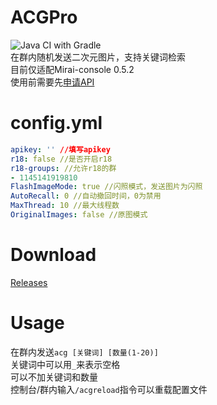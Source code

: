 # ACGPro

![Java CI with Gradle](https://github.com/ShrBox/ACGH/workflows/Java%20CI%20with%20Gradle/badge.svg)  
在群内随机发送二次元图片，支持关键词检索  
目前仅适配Mirai-console 0.5.2  
使用前需要先[申请API](https://api.lolicon.app/#/setu?id=apikey)

# config.yml

```yaml
apikey: '' //填写apikey
r18: false //是否开启r18
r18-groups: //允许r18的群
- 1145141919810
FlashImageMode: true //闪照模式，发送图片为闪照
AutoRecall: 0 //自动撤回时间，0为禁用
MaxThread: 10 //最大线程数
OriginalImages: false //原图模式
```

# Download

[Releases](https://github.com/ShrBox/ACGPro/releases)

# Usage

在群内发送`acg [关键词] [数量(1-20)]`  
关键词中可以用`_`来表示空格  
可以不加关键词和数量  
控制台/群内输入`/acgreload`指令可以重载配置文件
